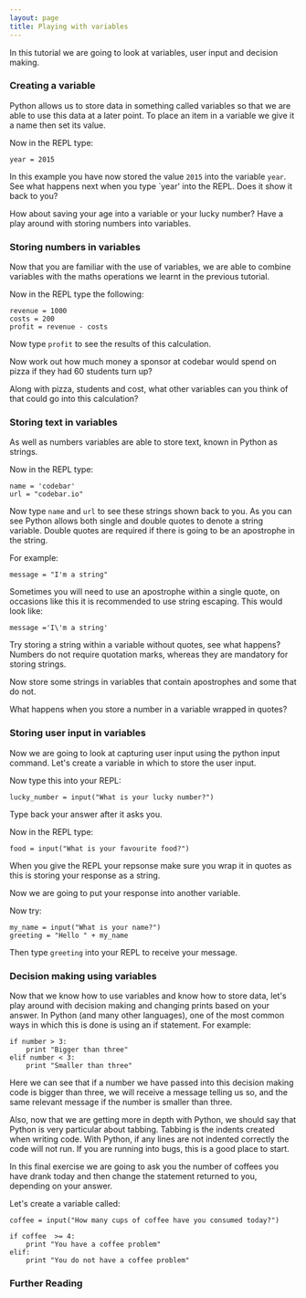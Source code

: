 ```yaml
---
layout: page
title: Playing with variables
---
```


In this tutorial we are going to look at variables, user input and decision making.

### Creating a variable

Python allows us to store data in something called variables so that we are able to use this data at a later point. To place an item in a variable we give it a name then set its value. 

Now in the REPL type:

	year = 2015

In this example you have now stored the value `2015` into the variable `year`. See what happens next when you type `year' into the REPL. Does it show it back to you?

How about saving your age into a variable or your lucky number? Have a play around with storing numbers into variables.

### Storing numbers in variables

Now that you are familiar with the use of variables, we are able to combine variables with the maths operations we learnt in the previous tutorial.

Now in the REPL type the following:

	revenue = 1000
	costs = 200
	profit = revenue - costs

Now type `profit` to see the results of this calculation. 

Now work out how much money a sponsor at codebar would spend on pizza if they had 60 students turn up? 

Along with pizza, students and cost, what other variables can you think of that could go into this calculation?

### Storing text in variables

As well as numbers variables are able to store text, known in Python as strings. 

Now in the REPL type:

	name = 'codebar'
	url = "codebar.io"

Now type `name` and `url` to see these strings shown back to you. As you can see Python allows both single and double quotes to denote a string variable. Double quotes are required if there is going to be an apostrophe in the string.

For example:

	message = "I'm a string"

Sometimes you will need to use an apostrophe within a single quote, on occasions like this it is recommended to use string escaping. This would look like:

	message ='I\'m a string'

Try storing a string within a variable without quotes, see what happens? Numbers do not require quotation marks, whereas they are mandatory for storing strings.

Now store some strings in variables that contain apostrophes and some that do not.

What happens when you store a number in a variable wrapped in quotes? 

### Storing user input in variables

Now we are going to look at capturing user input using the python input command. Let's create a variable in which to store the user input. 

Now type this into your REPL: 

	lucky_number = input("What is your lucky number?")

Type back your answer after it asks you.

Now in the REPL type:

	food = input("What is your favourite food?")

When you give the REPL your repsonse make sure you wrap it in quotes as this is storing your response as a string.

Now we are going to put your response into another variable.

Now try:

	my_name = input("What is your name?")
	greeting = "Hello " + my_name

Then type `greeting` into your REPL to receive your message. 

### Decision making using variables

Now that we know how to use variables and know how to store data, let's play around with decision making and changing prints based on your answer. In Python (and many other languages), one of the most common ways in which this is done is using an if statement. For example:

	if number > 3:
		print "Bigger than three"
	elif number < 3:
		print "Smaller than three"

Here we can see that if a number we have passed into this decision making code is bigger than three, we will receive a message telling us so, and the same relevant message if the number is smaller than three.

Also, now that we are getting more in depth with Python, we should say that Python is very particular about tabbing. Tabbing is the indents created when writing code. With Python, if any lines are not indented correctly the code will not run. If you are running into bugs, this is a good place to start.

In this final exercise we are going to ask you the number of coffees you have drank today and then change the statement returned to you, depending on your answer.

Let's create a variable called:

	coffee = input("How many cups of coffee have you consumed today?")

	if coffee  >= 4: 
		print "You have a coffee problem"
	elif:
		print "You do not have a coffee problem"
	

### Further Reading

